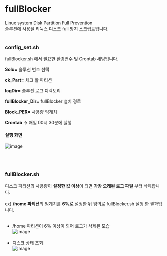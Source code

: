 # fullBlocker
Linux system Disk Partition Full Prevention<br>
솔루션에 사용될 리눅스 디스크 full 방지 스크립트입니다.<br><br>

### config_set.sh
fullBlocker.sh 에서 필요한 환경변수 및 Crontab 세팅입니다.<br>

**Solu=** 솔루션 번호 선택<br>

**ck_Part=**  체크 할 파티션<br>

**logDir=** 솔루션 로그 디렉토리<br>

**fullBlocker_Dir=** fullBlocker 설치 경로<br>

**Block_PER=** 사용량 임계치<br>

**Crontab ->** 매일 00시 30분에 실행

#### 실행 화면
![image](https://user-images.githubusercontent.com/15862848/147172888-dcbd2f4c-9b17-49b7-8343-de48df7a109e.png)


<br><br>
### fullBlocker.sh
디스크 파티션의 사용량이 **설정한 값 이상**이 되면 **가장 오래된 로그 파일** 부터 삭제합니다.<br><br>
ex)
**/home 파티션**의 임계치를 **6%로** 설정한 뒤 임의로 fullBlocker.sh 실행 한 결과입니다.<br><br>
- /home 파티션이 6% 이상이 되어 로그가 삭제된 모습<br>
![image](https://user-images.githubusercontent.com/15862848/147173736-035ce516-10f5-4c66-9119-956c3ae26157.png)<br><br>
- 디스크 상태 조회<br>
![image](https://user-images.githubusercontent.com/15862848/147173804-98e3af2b-edb7-49a7-ace4-17679983ec95.png)
